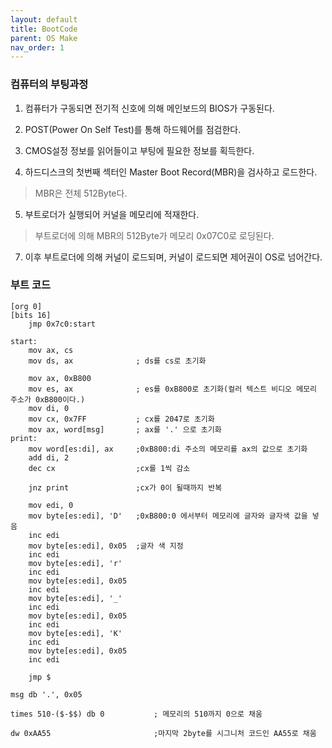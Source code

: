 ```yaml
---
layout: default
title: BootCode
parent: OS Make
nav_order: 1
---
```


### 컴퓨터의 부팅과정

1. 컴퓨터가 구동되면 전기적 신호에 의해 메인보드의 BIOS가 구동된다.

2. POST(Power On Self Test)를 통해 하드웨어를 점검한다.

3. CMOS설정 정보를 읽어들이고 부팅에 필요한 정보를 획득한다.

4. 하드디스크의 첫번째 섹터인 Master Boot Record(MBR)을 검사하고 로드한다.
> MBR은 전체 512Byte다.

5. 부트로더가 실행되어 커널을 메모리에 적재한다.
> 부트로더에 의해 MBR의 512Byte가 메모리 0x07C0로 로딩된다.

7. 이후 부트로더에 의해 커널이 로드되며, 커널이 로드되면 제어권이 OS로 넘어간다.

### 부트 코드

```assembly
[org 0]
[bits 16]
    jmp 0x7c0:start

start:
    mov ax, cs
    mov ds, ax              ; ds를 cs로 초기화

    mov ax, 0xB800
    mov es, ax              ; es를 0xB800로 초기화(컬러 텍스트 비디오 메모리 주소가 0xB800이다.)
    mov di, 0
    mov cx, 0x7FF           ; cx를 2047로 초기화
    mov ax, word[msg]       ; ax를 '.' 으로 초기화
print:
    mov word[es:di], ax     ;0xB800:di 주소의 메모리를 ax의 값으로 초기화
    add di, 2
    dec cx                  ;cx를 1씩 감소

    jnz print               ;cx가 0이 될때까지 반복

    mov edi, 0
    mov byte[es:edi], 'D'   ;0xB800:0 에서부터 메모리에 글자와 글자색 값을 넣음
    inc edi
    mov byte[es:edi], 0x05  ;글자 색 지정
    inc edi
    mov byte[es:edi], 'r'
    inc edi
    mov byte[es:edi], 0x05
    inc edi
    mov byte[es:edi], '_'
    inc edi
    mov byte[es:edi], 0x05
    inc edi
    mov byte[es:edi], 'K'
    inc edi
    mov byte[es:edi], 0x05
    inc edi

    jmp $

msg db '.', 0x05

times 510-($-$$) db 0           ; 메모리의 510까지 0으로 채움

dw 0xAA55                       ;마지막 2byte를 시그니처 코드인 AA55로 채움
```